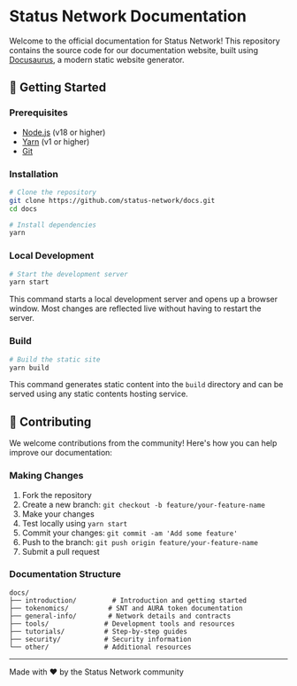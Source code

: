 # Status Network Documentation

Welcome to the official documentation for Status Network! This repository contains the source code for our documentation website, built using [Docusaurus](https://docusaurus.io/), a modern static website generator.

## 🚀 Getting Started

### Prerequisites

- [Node.js](https://nodejs.org/en/) (v18 or higher)
- [Yarn](https://yarnpkg.com/) (v1 or higher)
- [Git](https://git-scm.com/)

### Installation

```bash
# Clone the repository
git clone https://github.com/status-network/docs.git
cd docs

# Install dependencies
yarn
```

### Local Development

```bash
# Start the development server
yarn start
```

This command starts a local development server and opens up a browser window. Most changes are reflected live without having to restart the server.

### Build

```bash
# Build the static site
yarn build
```

This command generates static content into the `build` directory and can be served using any static contents hosting service.


## 📝 Contributing

We welcome contributions from the community! Here's how you can help improve our documentation:

### Making Changes

1. Fork the repository
2. Create a new branch: `git checkout -b feature/your-feature-name`
3. Make your changes
4. Test locally using `yarn start`
5. Commit your changes: `git commit -am 'Add some feature'`
6. Push to the branch: `git push origin feature/your-feature-name`
7. Submit a pull request

### Documentation Structure

```
docs/
├── introduction/         # Introduction and getting started
├── tokenomics/          # SNT and AURA token documentation
├── general-info/        # Network details and contracts
├── tools/              # Development tools and resources
├── tutorials/          # Step-by-step guides
├── security/           # Security information
└── other/              # Additional resources
```

---

Made with ❤️ by the Status Network community